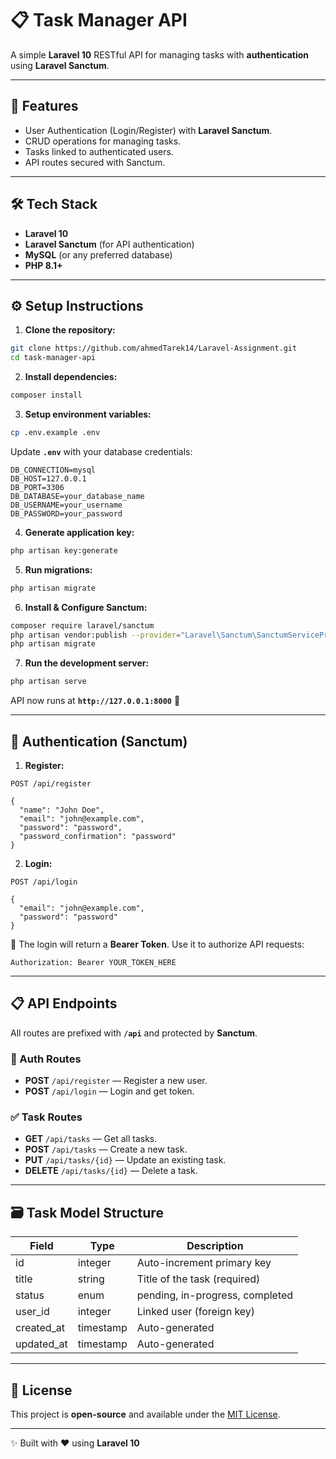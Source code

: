 # 📋 Task Manager API

A simple **Laravel 10** RESTful API for managing tasks with **authentication** using **Laravel Sanctum**.

---

## 🚀 Features

- User Authentication (Login/Register) with **Laravel Sanctum**.
- CRUD operations for managing tasks.
- Tasks linked to authenticated users.
- API routes secured with Sanctum.

---

## 🛠️ Tech Stack

- **Laravel 10**
- **Laravel Sanctum** (for API authentication)
- **MySQL** (or any preferred database)
- **PHP 8.1+**

---

## ⚙️ Setup Instructions

1. **Clone the repository:**

```bash
git clone https://github.com/ahmedTarek14/Laravel-Assignment.git
cd task-manager-api
```

2. **Install dependencies:**

```bash
composer install
```

3. **Setup environment variables:**

```bash
cp .env.example .env
```

Update **`.env`** with your database credentials:

```env
DB_CONNECTION=mysql
DB_HOST=127.0.0.1
DB_PORT=3306
DB_DATABASE=your_database_name
DB_USERNAME=your_username
DB_PASSWORD=your_password
```

4. **Generate application key:**

```bash
php artisan key:generate
```

5. **Run migrations:**

```bash
php artisan migrate
```

6. **Install & Configure Sanctum:**

```bash
composer require laravel/sanctum
php artisan vendor:publish --provider="Laravel\Sanctum\SanctumServiceProvider"
php artisan migrate
```

7. **Run the development server:**

```bash
php artisan serve
```

API now runs at **`http://127.0.0.1:8000`** 🚀

---

## 🔐 Authentication (Sanctum)

1. **Register:**

```http
POST /api/register

{
  "name": "John Doe",
  "email": "john@example.com",
  "password": "password",
  "password_confirmation": "password"
}
```

2. **Login:**

```http
POST /api/login

{
  "email": "john@example.com",
  "password": "password"
}
```

🔑 The login will return a **Bearer Token**. Use it to authorize API requests:

```http
Authorization: Bearer YOUR_TOKEN_HERE
```

---

## 📋 API Endpoints

All routes are prefixed with **`/api`** and protected by **Sanctum**.

### 🔑 Auth Routes

- **POST** `/api/register` — Register a new user.
- **POST** `/api/login` — Login and get token.

### ✅ Task Routes

- **GET** `/api/tasks` — Get all tasks.
- **POST** `/api/tasks` — Create a new task.
- **PUT** `/api/tasks/{id}` — Update an existing task.
- **DELETE** `/api/tasks/{id}` — Delete a task.

---

## 🗃️ Task Model Structure

| Field     | Type    | Description                     |
|-----------|---------|---------------------------------|
| id        | integer | Auto-increment primary key      |
| title     | string  | Title of the task (required)    |
| status    | enum    | pending, in-progress, completed |
| user_id   | integer | Linked user (foreign key)       |
| created_at| timestamp| Auto-generated                 |
| updated_at| timestamp| Auto-generated                 |

---

## 📖 License

This project is **open-source** and available under the [MIT License](LICENSE).

---

✨ Built with ❤️ using **Laravel 10**

